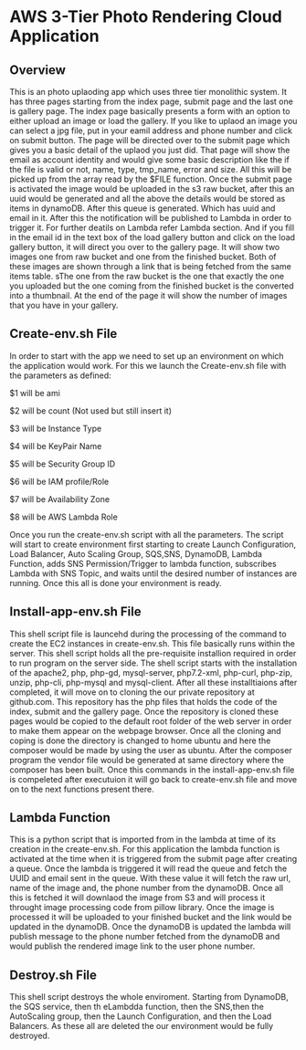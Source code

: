 # AWS 3-Tier Photo Rendering Cloud Application 
## Overview
This is an photo uplaoding app which uses three tier monolithic system. It has three pages starting from the index page, submit page and the last one is gallery page. The index page basically presents a form with an option to either upload an image or load the gallery. If you like to uplaod an image you can select a jpg file, put in your eamil address and phone number and click on submit button. The page will be directed over to the submit page which gives you a basic detail of the uplaod you just did. That page will show the email as account identity and would give some basic description like the if the file is valid or not, name, type, tmp_name, error and size. All this will be picked up from the array read by the $FILE function. Once the submit page is activated the image would be uploaded in the s3 raw bucket, after this an uuid would be generated and all the above the details would be stored as items in dynamoDB. After this queue is generated. Which has uuid and email in it. After this the notification will be published to Lambda in order to trigger it. For further deatils on Lambda refer Lambda section.
And if you fill in the email id in the text box of the load gallery button and click on the load gallery button, it will direct you over to the gallery page. It will show two images one from raw bucket and one from the finished bucket. Both of these images are shown through a link that is being fetched from the same items table. sThe one from the raw bucket is the one that exactly the one you uploaded but the one coming from the finished bucket is the converted into a thumbnail. At the end of the page it will show the number of images that you have in your gallery.

## Create-env.sh File
In order to start with the app we need to set up an environment on which the application would work. For this we launch the Create-env.sh file with the parameters as defined:

$1 will be ami

$2 will be count (Not used but still insert it)

$3 will be Instance Type

$4 will be KeyPair Name

$5 will be Security Group ID

$6 will be IAM profile/Role

$7 will be Availability Zone

$8 will be AWS Lambda Role

Once you run the create-env.sh script with all the parameters. 
The script will start to create environment first starting to create Launch Configuration, Load Balancer, Auto Scaling Group, SQS,SNS, DynamoDB, Lambda Function, adds SNS Permission/Trigger to lambda function, subscribes Lambda with SNS Topic, and waits until the desired number of instances are running. Once this all is done your environment is ready.

## Install-app-env.sh File
This shell script file is launcehd during the processing of the command to create the EC2 instances in create-env.sh. This file basically runs within the server. This shell script holds all the pre-requisite installion required in order to run program on the server side. The shell script starts with the installation of the apache2, php, php-gd, mysql-server, php7.2-xml, php-curl, php-zip, unzip, php-cli, php-mysql and mysql-client. After all these installtiaions after completed, it will move on to cloning the our private repository at github.com. This repository has the php files that holds the code of the index, submit and the gallery page. Once the repository is cloned these pages would be copied to the default root folder of the web server in order to make them appear on the webpage browser. Once all the cloning and coping is done the directory is changed to home ubuntu and here the composer would be made by using the user as ubuntu. After the composer program the vendor file would be generated at same directory where the composer has been built. Once this commands in the install-app-env.sh file is compeleted after executuion it will go back to create-env.sh file and move on to the next functions present there.

## Lambda Function
This is a python script that is imported from in the lambda at time of its creation in the create-env.sh. For this application the lambda function is activated at the time when it is triggered from the submit page after creating a queue. Once the lambda is triggered it will read the queue and fetch the UUID and email sent in the queue. With these value it will fetch the raw url, name of the image and, the phone number from the dynamoDB. Once all this is fetched it will downlaod the image from S3 and will process it throught image processing code from pillow library. Once the image is processed it will be uploaded to your finished bucket and the link would be updated in the dynamoDB. Once the dynamoDB is updated the lambda will publish message to the phone number fetched from the dynamoDB and would publish the rendered image link to the user phone number.

## Destroy.sh File
This shell script destroys the whole enviroment. Starting from DynamoDB, the SQS service, then th eLambdda function, then the SNS,then the AutoScaling group, then the Launch Configuration, and then the Load Balancers. As these all are deleted the our environment would be fully destroyed.

